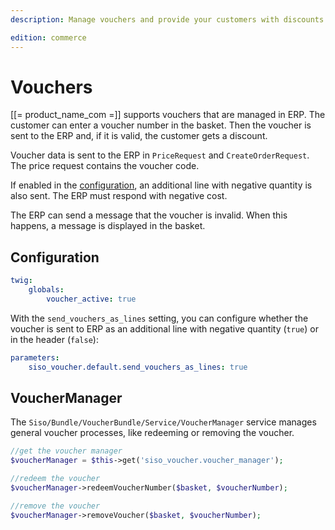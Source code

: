 ```yaml
---
description: Manage vouchers and provide your customers with discounts.

edition: commerce
---
```


# Vouchers

[[= product_name_com =]] supports vouchers that are managed in ERP. The customer can enter a voucher number in the basket.
Then the voucher is sent to the ERP and, if it is valid, the customer gets a discount.

Voucher data is sent to the ERP in `PriceRequest` and `CreateOrderRequest`.
The price request contains the voucher code.

If enabled in the [configuration](#configuration), an additional line with negative quantity is also sent.
The ERP must respond with negative cost.

The ERP can send a message that the voucher is invalid. 
When this happens, a message is displayed in the basket.

## Configuration

``` yaml
twig:
    globals:
        voucher_active: true
```

With the `send_vouchers_as_lines` setting, you can configure whether the voucher is sent to ERP as an additional line with negative quantity (`true`)
or in the header (`false`):

``` yaml
parameters:
    siso_voucher.default.send_vouchers_as_lines: true
```

## VoucherManager

The `Siso/Bundle/VoucherBundle/Service/VoucherManager` service manages general voucher processes, like redeeming or removing the voucher.

``` php
//get the voucher manager
$voucherManager = $this->get('siso_voucher.voucher_manager'); 

//redeem the voucher
$voucherManager->redeemVoucherNumber($basket, $voucherNumber);

//remove the voucher
$voucherManager->removeVoucher($basket, $voucherNumber);
```
